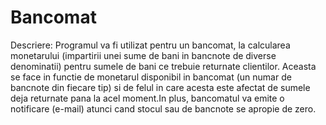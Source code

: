 # Bancomat

Descriere:
Programul va fi utilizat pentru un bancomat, la calcularea monetarului (impartirii unei sume de bani in bancnote de diverse 
denominatii) pentru sumele de bani ce trebuie returnate clientilor. Aceasta se face in functie de monetarul disponibil in 
bancomat (un numar de bancnote din fiecare tip) si de felul in care acesta este afectat de sumele deja returnate pana la 
acel moment.In plus, bancomatul va emite o notificare (e-mail) atunci cand stocul sau de bancnote se apropie de zero.
